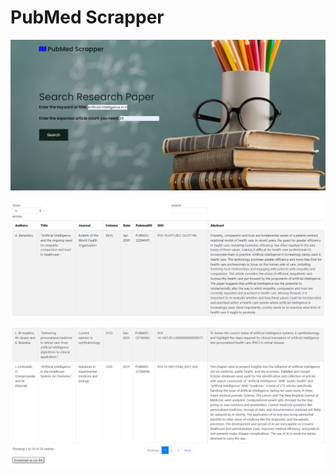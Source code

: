 # PubMed Scrapper

![](/static/images/fig1.png)

![](/static/images/fig21.png) 

![](/static/images/fig22.png)

